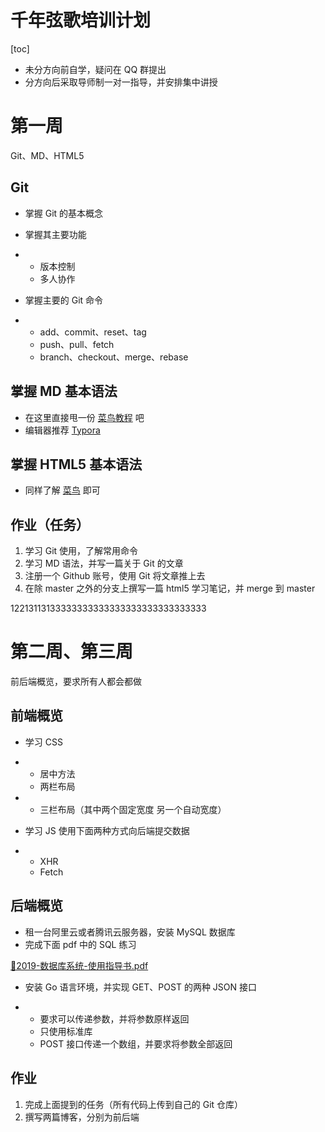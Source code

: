 # 千年弦歌培训计划

[toc]

- 未分方向前自学，疑问在 QQ 群提出
- 分方向后采取导师制一对一指导，并安排集中讲授

# 第一周

Git、MD、HTML5

## Git

- 掌握 Git 的基本概念
- 掌握其主要功能

- - 版本控制
  - 多人协作

- 掌握主要的 Git 命令

- - add、commit、reset、tag
  - push、pull、fetch
  - branch、checkout、merge、rebase

## 掌握 MD 基本语法

- 在这里直接甩一份 [菜鸟教程](https://www.runoob.com/markdown/md-tutorial.html) 吧
- 编辑器推荐 [Typora](https://typora.io/)

## 掌握 HTML5 基本语法

- 同样了解 [菜鸟](https://www.runoob.com/html/html-tutorial.html) 即可

## 作业（任务）

1. 学习 Git 使用，了解常用命令
2. 学习 MD 语法，并写一篇关于 Git 的文章
3. 注册一个 Github 账号，使用 Git 将文章推上去
4. 在除 master 之外的分支上撰写一篇 html5 学习笔记，并 merge 到 master

12213113133333333333333333333333333333

# 第二周、第三周

前后端概览，要求所有人都会都做

## 前端概览

- 学习 CSS 

- - 居中方法
  - 两栏布局

- - 三栏布局（其中两个固定宽度 另一个自动宽度）

- 学习 JS 使用下面两种方式向后端提交数据

- - XHR
  - Fetch

## 后端概览

- 租一台阿里云或者腾讯云服务器，安装 MySQL 数据库
- 完成下面 pdf 中的 SQL 练习

[📎2019-数据库系统-使用指导书.pdf](https://www.yuque.com/attachments/yuque/0/2020/pdf/307407/1593928321717-91140429-05f0-4adf-a837-2900fd2e8dc6.pdf)

- 安装 Go 语言环境，并实现 GET、POST 的两种 JSON 接口

- - 要求可以传递参数，并将参数原样返回
  - 只使用标准库
  - POST 接口传递一个数组，并要求将参数全部返回

## 作业

1. 完成上面提到的任务（所有代码上传到自己的 Git 仓库）
2. 撰写两篇博客，分别为前后端